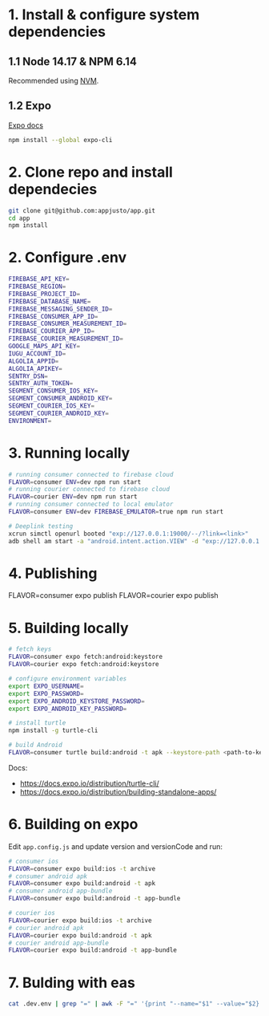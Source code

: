 # 1. Install & configure system dependencies

## 1.1 Node 14.17 & NPM 6.14

Recommended using [NVM](https://github.com/nvm-sh/nvm).

## 1.2 Expo

[Expo docs](https://docs.expo.dev/get-started/installation/)

```bash
npm install --global expo-cli
```

# 2. Clone repo and install dependecies

```bash
git clone git@github.com:appjusto/app.git
cd app
npm install
```

# 2. Configure .env

```bash
FIREBASE_API_KEY=
FIREBASE_REGION=
FIREBASE_PROJECT_ID=
FIREBASE_DATABASE_NAME=
FIREBASE_MESSAGING_SENDER_ID=
FIREBASE_CONSUMER_APP_ID=
FIREBASE_CONSUMER_MEASUREMENT_ID=
FIREBASE_COURIER_APP_ID=
FIREBASE_COURIER_MEASUREMENT_ID=
GOOGLE_MAPS_API_KEY=
IUGU_ACCOUNT_ID=
ALGOLIA_APPID=
ALGOLIA_APIKEY=
SENTRY_DSN=
SENTRY_AUTH_TOKEN=
SEGMENT_CONSUMER_IOS_KEY=
SEGMENT_CONSUMER_ANDROID_KEY=
SEGMENT_COURIER_IOS_KEY=
SEGMENT_COURIER_ANDROID_KEY=
ENVIRONMENT=
```

# 3. Running locally

```bash
# running consumer connected to firebase cloud
FLAVOR=consumer ENV=dev npm run start
# running courier connected to firebase cloud
FLAVOR=courier ENV=dev npm run start
# running consumer connected to local emulator
FLAVOR=consumer ENV=dev FIREBASE_EMULATOR=true npm run start

# Deeplink testing
xcrun simctl openurl booted "exp://127.0.0.1:19000/--/?link=<link>"
adb shell am start -a "android.intent.action.VIEW" -d "exp://127.0.0.1:19000/--/?link=<link>"
```

# 4. Publishing

FLAVOR=consumer expo publish
FLAVOR=courier expo publish

# 5. Building locally

```bash
# fetch keys
FLAVOR=consumer expo fetch:android:keystore
FLAVOR=courier expo fetch:android:keystore

# configure environment variables
export EXPO_USERNAME=
export EXPO_PASSWORD=
export EXPO_ANDROID_KEYSTORE_PASSWORD=
export EXPO_ANDROID_KEY_PASSWORD=

# install turtle
npm install -g turtle-cli

# build Android
FLAVOR=consumer turtle build:android -t apk --keystore-path <path-to-keystore> --keystore-alias <keystore-alias>
```

Docs:

- https://docs.expo.io/distribution/turtle-cli/
- https://docs.expo.io/distribution/building-standalone-apps/

# 6. Building on expo

Edit `app.config.js` and update version and versionCode and run:

```bash
# consumer ios
FLAVOR=consumer expo build:ios -t archive
# consumer android apk
FLAVOR=consumer expo build:android -t apk
# consumer android app-bundle
FLAVOR=consumer expo build:android -t app-bundle

# courier ios
FLAVOR=courier expo build:ios -t archive
# courier android apk
FLAVOR=courier expo build:android -t apk
# courier android app-bundle
FLAVOR=courier expo build:android -t app-bundle
```

# 7. Bulding with eas

```bash
cat .dev.env | grep "=" | awk -F "=" '{print "--name="$1" --value="$2}' | FLAVOR=courier xargs -n2 eas secret:create --force
```
